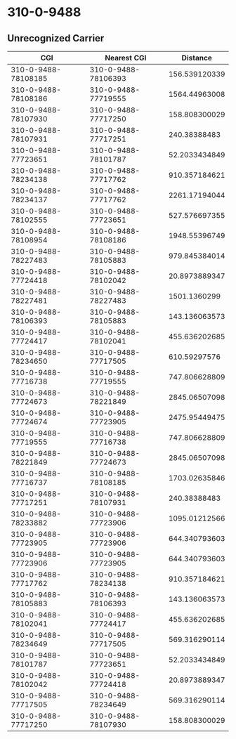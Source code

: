# 310-0-9488
## Unrecognized Carrier


| CGI | Nearest CGI | Distance |
|-----|-------------|----------|
| 310-0-9488-78108185 | 310-0-9488-78106393 | 156.539120339 |
| 310-0-9488-78108186 | 310-0-9488-77719555 | 1564.44963008 |
| 310-0-9488-78107930 | 310-0-9488-77717250 | 158.808300029 |
| 310-0-9488-78107931 | 310-0-9488-77717251 | 240.38388483 |
| 310-0-9488-77723651 | 310-0-9488-78101787 | 52.2033434849 |
| 310-0-9488-78234138 | 310-0-9488-77717762 | 910.357184621 |
| 310-0-9488-78234137 | 310-0-9488-77717762 | 2261.17194044 |
| 310-0-9488-78102555 | 310-0-9488-77723651 | 527.576697355 |
| 310-0-9488-78108954 | 310-0-9488-78108186 | 1948.55396749 |
| 310-0-9488-78227483 | 310-0-9488-78105883 | 979.845384014 |
| 310-0-9488-77724418 | 310-0-9488-78102042 | 20.8973889347 |
| 310-0-9488-78227481 | 310-0-9488-78227483 | 1501.1360299 |
| 310-0-9488-78106393 | 310-0-9488-78105883 | 143.136063573 |
| 310-0-9488-77724417 | 310-0-9488-78102041 | 455.636202685 |
| 310-0-9488-78234650 | 310-0-9488-77717505 | 610.59297576 |
| 310-0-9488-77716738 | 310-0-9488-77719555 | 747.806628809 |
| 310-0-9488-77724673 | 310-0-9488-78221849 | 2845.06507098 |
| 310-0-9488-77724674 | 310-0-9488-77723905 | 2475.95449475 |
| 310-0-9488-77719555 | 310-0-9488-77716738 | 747.806628809 |
| 310-0-9488-78221849 | 310-0-9488-77724673 | 2845.06507098 |
| 310-0-9488-77716737 | 310-0-9488-78108185 | 1703.02635846 |
| 310-0-9488-77717251 | 310-0-9488-78107931 | 240.38388483 |
| 310-0-9488-78233882 | 310-0-9488-77723906 | 1095.01212566 |
| 310-0-9488-77723905 | 310-0-9488-77723906 | 644.340793603 |
| 310-0-9488-77723906 | 310-0-9488-77723905 | 644.340793603 |
| 310-0-9488-77717762 | 310-0-9488-78234138 | 910.357184621 |
| 310-0-9488-78105883 | 310-0-9488-78106393 | 143.136063573 |
| 310-0-9488-78102041 | 310-0-9488-77724417 | 455.636202685 |
| 310-0-9488-78234649 | 310-0-9488-77717505 | 569.316290114 |
| 310-0-9488-78101787 | 310-0-9488-77723651 | 52.2033434849 |
| 310-0-9488-78102042 | 310-0-9488-77724418 | 20.8973889347 |
| 310-0-9488-77717505 | 310-0-9488-78234649 | 569.316290114 |
| 310-0-9488-77717250 | 310-0-9488-78107930 | 158.808300029 |
